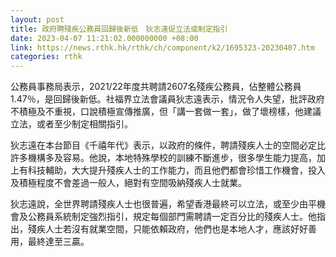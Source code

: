 ```yaml
---
layout: post
title: 政府聘殘疾公務員回歸後新低　狄志遠促立法或制定指引
date: 2023-04-07 11:21:02.000000000 +08:00
link: https://news.rthk.hk/rthk/ch/component/k2/1695323-20230407.htm
categories: rthk
---
```


公務員事務局表示，2021/22年度共聘請2607名殘疾公務員，佔整體公務員1.47％，是回歸後新低。社福界立法會議員狄志遠表示，情況令人失望，批評政府不積極及不重視，口說積極宣傳推廣，但「講一套做一套」，做了壞榜樣，他建議立法，或者至少制定相關指引。

狄志遠在本台節目《千禧年代》表示，以政府的條件，聘請殘疾人士的空間必定比許多機構多及容易。他說，本地特殊學校的訓練不斷進步，很多學生能力提高，加上有科技輔助，大大提升殘疾人士的工作能力，而且他們都會珍惜工作機會，投入及積極程度不會差過一般人，絕對有空間吸納殘疾人士就業。

狄志遠說，全世界聘請殘疾人士也很普遍，希望香港最終可以立法，或至少由平機會及公務員系統制定強烈指引，規定每個部門需聘請一定百分比的殘疾人士。他指出，殘疾人士若沒有就業空間，只能依賴政府，他們也是本地人才，應該好好善用，最終達至三贏。
